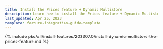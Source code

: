 ```yaml
---
title: Install the Prices feature + Dynamic Multistore
description: Learn how to install the Prices feature + Dynamic Multistore
last_updated: Apr 25, 2023
template: feature-integration-guide-template
---
```


{% include pbc/all/install-features/202307.0/install-dynamic-multistore-the-prices-feature.md %} <!-- To edit, see /_includes/pbc/all/install-features/202307.0/install-dynamic-multistore-the-prices-feature.md -->
